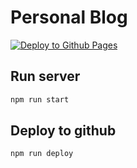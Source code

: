 # Personal Blog

[![Deploy to Github Pages](https://github.com/mattborghi/myblog/actions/workflows/Deploy.yml/badge.svg)](https://github.com/mattborghi/myblog/actions/workflows/Deploy.yml)

## Run server

```sh
npm run start
```

## Deploy to github

```sh
npm run deploy
```
